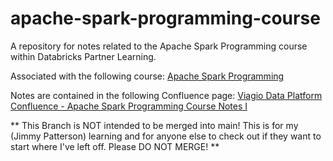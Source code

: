 # apache-spark-programming-course
A repository for notes related to the Apache Spark Programming course within Databricks Partner Learning.

Associated with the following course:
[Apache Spark Programming](https://partner-academy.databricks.com/learn/course/63)

Notes are contained in the following Confluence page:
[Viagio Data Platform Confluence - Apache Spark Programming Course Notes I](https://viagiotech.atlassian.net/wiki/spaces/VDP/pages/2497544324/Apache+Spark+Programming+Course+Notes+I)

** This Branch is NOT intended to be merged into main! This is for my (Jimmy Patterson) learning and for anyone else to check out if they want to start where I've left off. Please DO NOT MERGE! **
